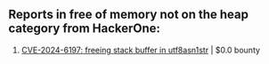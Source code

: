 ## Reports in free of memory not on the heap category from HackerOne:

1. [CVE-2024-6197: freeing stack buffer in utf8asn1str](https://hackerone.com/reports/2559516) | $0.0 bounty

